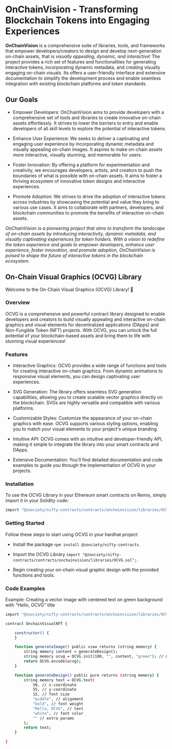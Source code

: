 # OnChainVision - Transforming Blockchain Tokens into Engaging Experiences

**OnChainVision** is a comprehensive suite of libraries, tools, and frameworks that empower developers/creators to design and develop next-generation on-chain assets, that is _visually appealing, dynamic, and interactive_! The project provides a rich set of features and functionalities for generating interactive tokens, incorporating dynamic metadata, and creating visually engaging on-chain visuals. Its offers a user-friendly interface and extensive documentation to simplify the development process and enable seamless integration with existing blockchain platforms and token standards.

## Our Goals

- Empower Developers: OnChainVision aims to provide developers with a comprehensive set of tools and libraries to create innovative on-chain assets effortlessly. It strives to lower the barriers to entry and enable developers of all skill levels to explore the potential of interactive tokens.

- Enhance User Experience: We seeks to deliver a captivating and engaging user experience by incorporating dynamic metadata and visually appealing on-chain images. It aspires to make on-chain assets more interactive, visually stunning, and memorable for users.

- Foster Innovation: By offering a platform for experimentation and creativity, we encourages developers, artists, and creators to push the boundaries of what is possible with on-chain assets. It aims to foster a thriving ecosystem of innovative token designs and interactive experiences.

- Promote Adoption: We strives to drive the adoption of interactive tokens across industries by showcasing the potential and value they bring to various use cases. It aims to collaborate with partners, developers, and blockchain communities to promote the benefits of interactive on-chain assets.

_OnChainVision is a pioneering project that aims to transform the landscape of on-chain assets by introducing interactivity, dynamic metadata, and visually captivating experiences for token holders. With a vision to redefine the token experience and goals to empower developers, enhance user experience, foster innovation, and promote adoption, OnChainVision is poised to shape the future of interactive tokens in the blockchain ecosystem._

## On-Chain Visual Graphics (OCVG) Library

Welcome to the On-Chain Visual Graphics (OCVG) Library! 🚀

### Overview

OCVG is a comprehensive and powerful contract library designed to enable developers and creators to build visually appealing and interactive on-chain graphics and visual elements for decentralized applications (DApps) and Non-Fungible Token (NFT) projects. With OCVG, you can unlock the full potential of your blockchain-based assets and bring them to life with stunning visual experiences!

### Features

- Interactive Graphics: OCVG provides a wide range of functions and tools for creating interactive on-chain graphics. From dynamic animations to responsive visual elements, you can design captivating user experiences.

- SVG Generation: The library offers seamless SVG generation capabilities, allowing you to create scalable vector graphics directly on the blockchain. SVGs are highly versatile and compatible with various platforms.

- Customizable Styles: Customize the appearance of your on-chain graphics with ease. OCVG supports various styling options, enabling you to match your visual elements to your project's unique branding.

- Intuitive API: OCVG comes with an intuitive and developer-friendly API, making it simple to integrate the library into your smart contracts and DApps.

- Extensive Documentation: You'll find detailed documentation and code examples to guide you through the implementation of OCVG in your projects.

### Installation

To use the OCVG Library in your Ethereum smart contracts on Remix, simply import it in your Solidity code:

```bash
import "@zoociety/nifty-contracts/contracts/onchainvision/libraries/OCVG.sol";
```

### Getting Started

Follow these steps to start using OCVG in your hardhat project:

- Install the package `npm install @zoociety/nifty-contracts`.

- Import the OCVG Library `import "@zoociety/nifty-contracts/contracts/onchainvision/libraries/OCVG.sol";`.

- Begin creating your on-chain visual graphic design with the provided functions and tools.

### Code Examples

Example: Creating a vector image with centered text on green background with "Hello, OCVG" title

```bash
import "@zoociety/nifty-contracts/contracts/onchainvision/libraries/OCVG.sol";

contract OnchainVisualNFT {

    constructor() {
    }

    function generateImage() public view returns (string memory) {
        string memory content = generateDesign();
        string memory ocvg = OCVG.init(100, "", content, "green"); // @note creates 1000 x 1000 pts environment
        return OCVG.encode(ocvg);
    }

    function generateDesign() public pure returns (string memory) {
        string memory text = OCVG.text(
            50, // x-coordinate
            55, // y-coordinate
            15, // font size
            "middle", // alignment
            "bold", // font weight
            "Hello, OCVG", // text
            "white", // font color
            "" // extra params
        );
        return text;
    }

}
```
